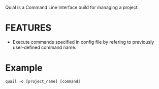 Quial is a Command Line Interface build for managing a project.


# FEATURES
- Execute commands specified in config file by refering to previously user-defined command name.

# Example
`quail -o [project_name] [command]`
